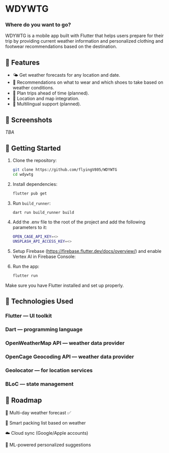 # WDYWTG

### Where do you want to go?

WDYWTG is a mobile app built with Flutter that helps users prepare for their trip by providing current weather information and personalized clothing and footwear recommendations based on the destination.

## 🧭 Features

- 🌤 Get weather forecasts for any location and date.
- 🧥 Recommendations on what to wear and which shoes to take based on weather conditions.
- 🧳 Plan trips ahead of time (planned).
- 📍 Location and map integration.
- 💬 Multilingual support (planned).

## 📱 Screenshots

*TBA*

## 🚀 Getting Started

1. Clone the repository:
   ```bash
   git clone https://github.com/flyingV805/WDYWTG
   cd wdywtg
   ```
2. Install dependencies:
   ```bash
   flutter pub get
   ```
3. Run `build_runner`:
   ```bash
   dart run build_runner build
   ```
4. Add the .env file to the root of the project and add the following parameters to it:
   ```bash
   OPEN_CAGE_API_KEY=<>
   UNSPLASH_API_ACCESS_KEY=<>
   ```
5. Setup Firebase (https://firebase.flutter.dev/docs/overview/) and enable Vertex AI in Firebase Console:

6. Run the app:
   ```bash
   flutter run
   ```

Make sure you have Flutter installed and set up properly.

## 🧩 Technologies Used
### Flutter — UI toolkit
### Dart — programming language
### OpenWeatherMap API — weather data provider
### OpenCage Geocoding API — weather data provider
### Geolocator — for location services
### BLoC — state management

## 📌 Roadmap
📅 Multi-day weather forecast  ✅

🧳 Smart packing list based on weather

☁️ Cloud sync (Google/Apple accounts)

🧠 ML-powered personalized suggestions
